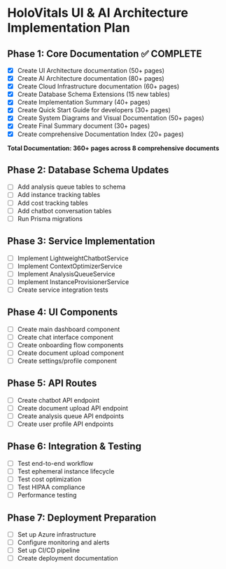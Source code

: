 # HoloVitals UI & AI Architecture Implementation Plan

## Phase 1: Core Documentation ✅ COMPLETE
- [x] Create UI Architecture documentation (50+ pages)
- [x] Create AI Architecture documentation (80+ pages)
- [x] Create Cloud Infrastructure documentation (60+ pages)
- [x] Create Database Schema Extensions (15 new tables)
- [x] Create Implementation Summary (40+ pages)
- [x] Create Quick Start Guide for developers (30+ pages)
- [x] Create System Diagrams and Visual Documentation (50+ pages)
- [x] Create Final Summary document (30+ pages)
- [x] Create comprehensive Documentation Index (20+ pages)

**Total Documentation: 360+ pages across 8 comprehensive documents**

## Phase 2: Database Schema Updates
- [ ] Add analysis queue tables to schema
- [ ] Add instance tracking tables
- [ ] Add cost tracking tables
- [ ] Add chatbot conversation tables
- [ ] Run Prisma migrations

## Phase 3: Service Implementation
- [ ] Implement LightweightChatbotService
- [ ] Implement ContextOptimizerService
- [ ] Implement AnalysisQueueService
- [ ] Implement InstanceProvisionerService
- [ ] Create service integration tests

## Phase 4: UI Components
- [ ] Create main dashboard component
- [ ] Create chat interface component
- [ ] Create onboarding flow components
- [ ] Create document upload component
- [ ] Create settings/profile component

## Phase 5: API Routes
- [ ] Create chatbot API endpoint
- [ ] Create document upload API endpoint
- [ ] Create analysis queue API endpoints
- [ ] Create user profile API endpoints

## Phase 6: Integration & Testing
- [ ] Test end-to-end workflow
- [ ] Test ephemeral instance lifecycle
- [ ] Test cost optimization
- [ ] Test HIPAA compliance
- [ ] Performance testing

## Phase 7: Deployment Preparation
- [ ] Set up Azure infrastructure
- [ ] Configure monitoring and alerts
- [ ] Set up CI/CD pipeline
- [ ] Create deployment documentation